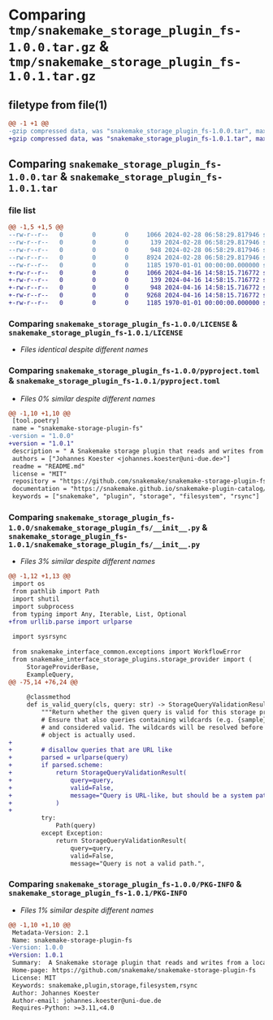 # Comparing `tmp/snakemake_storage_plugin_fs-1.0.0.tar.gz` & `tmp/snakemake_storage_plugin_fs-1.0.1.tar.gz`

## filetype from file(1)

```diff
@@ -1 +1 @@
-gzip compressed data, was "snakemake_storage_plugin_fs-1.0.0.tar", max compression
+gzip compressed data, was "snakemake_storage_plugin_fs-1.0.1.tar", max compression
```

## Comparing `snakemake_storage_plugin_fs-1.0.0.tar` & `snakemake_storage_plugin_fs-1.0.1.tar`

### file list

```diff
@@ -1,5 +1,5 @@
--rw-r--r--   0        0        0     1066 2024-02-28 06:58:29.817946 snakemake_storage_plugin_fs-1.0.0/LICENSE
--rw-r--r--   0        0        0      139 2024-02-28 06:58:29.817946 snakemake_storage_plugin_fs-1.0.0/README.md
--rw-r--r--   0        0        0      948 2024-02-28 06:58:29.817946 snakemake_storage_plugin_fs-1.0.0/pyproject.toml
--rw-r--r--   0        0        0     8924 2024-02-28 06:58:29.817946 snakemake_storage_plugin_fs-1.0.0/snakemake_storage_plugin_fs/__init__.py
--rw-r--r--   0        0        0     1185 1970-01-01 00:00:00.000000 snakemake_storage_plugin_fs-1.0.0/PKG-INFO
+-rw-r--r--   0        0        0     1066 2024-04-16 14:58:15.716772 snakemake_storage_plugin_fs-1.0.1/LICENSE
+-rw-r--r--   0        0        0      139 2024-04-16 14:58:15.716772 snakemake_storage_plugin_fs-1.0.1/README.md
+-rw-r--r--   0        0        0      948 2024-04-16 14:58:15.716772 snakemake_storage_plugin_fs-1.0.1/pyproject.toml
+-rw-r--r--   0        0        0     9268 2024-04-16 14:58:15.716772 snakemake_storage_plugin_fs-1.0.1/snakemake_storage_plugin_fs/__init__.py
+-rw-r--r--   0        0        0     1185 1970-01-01 00:00:00.000000 snakemake_storage_plugin_fs-1.0.1/PKG-INFO
```

### Comparing `snakemake_storage_plugin_fs-1.0.0/LICENSE` & `snakemake_storage_plugin_fs-1.0.1/LICENSE`

 * *Files identical despite different names*

### Comparing `snakemake_storage_plugin_fs-1.0.0/pyproject.toml` & `snakemake_storage_plugin_fs-1.0.1/pyproject.toml`

 * *Files 0% similar despite different names*

```diff
@@ -1,10 +1,10 @@
 [tool.poetry]
 name = "snakemake-storage-plugin-fs"
-version = "1.0.0"
+version = "1.0.1"
 description = " A Snakemake storage plugin that reads and writes from a locally mounted filesystem using rsync"
 authors = ["Johannes Koester <johannes.koester@uni-due.de>"]
 readme = "README.md"
 license = "MIT"
 repository = "https://github.com/snakemake/snakemake-storage-plugin-fs"
 documentation = "https://snakemake.github.io/snakemake-plugin-catalog/plugins/storage/fs.html"
 keywords = ["snakemake", "plugin", "storage", "filesystem", "rsync"]
```

### Comparing `snakemake_storage_plugin_fs-1.0.0/snakemake_storage_plugin_fs/__init__.py` & `snakemake_storage_plugin_fs-1.0.1/snakemake_storage_plugin_fs/__init__.py`

 * *Files 3% similar despite different names*

```diff
@@ -1,12 +1,13 @@
 import os
 from pathlib import Path
 import shutil
 import subprocess
 from typing import Any, Iterable, List, Optional
+from urllib.parse import urlparse
 
 import sysrsync
 
 from snakemake_interface_common.exceptions import WorkflowError
 from snakemake_interface_storage_plugins.storage_provider import (
     StorageProviderBase,
     ExampleQuery,
@@ -75,14 +76,24 @@
 
     @classmethod
     def is_valid_query(cls, query: str) -> StorageQueryValidationResult:
         """Return whether the given query is valid for this storage provider."""
         # Ensure that also queries containing wildcards (e.g. {sample}) are accepted
         # and considered valid. The wildcards will be resolved before the storage
         # object is actually used.
+
+        # disallow queries that are URL like
+        parsed = urlparse(query)
+        if parsed.scheme:
+            return StorageQueryValidationResult(
+                query=query,
+                valid=False,
+                message="Query is URL-like, but should be a system path instead.",
+            )
+
         try:
             Path(query)
         except Exception:
             return StorageQueryValidationResult(
                 query=query,
                 valid=False,
                 message="Query is not a valid path.",
```

### Comparing `snakemake_storage_plugin_fs-1.0.0/PKG-INFO` & `snakemake_storage_plugin_fs-1.0.1/PKG-INFO`

 * *Files 1% similar despite different names*

```diff
@@ -1,10 +1,10 @@
 Metadata-Version: 2.1
 Name: snakemake-storage-plugin-fs
-Version: 1.0.0
+Version: 1.0.1
 Summary:  A Snakemake storage plugin that reads and writes from a locally mounted filesystem using rsync
 Home-page: https://github.com/snakemake/snakemake-storage-plugin-fs
 License: MIT
 Keywords: snakemake,plugin,storage,filesystem,rsync
 Author: Johannes Koester
 Author-email: johannes.koester@uni-due.de
 Requires-Python: >=3.11,<4.0
```

